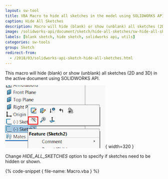 ```yaml
---
layout: sw-tool
title: VBA Macro to hide all sketches in the model using SOLIDWORKS API
caption: Hide All Sketches
description: Macro will hide (blank) or show (unblank) all sketches (2D and 3D) in the active document using SOLIDWORKS API
image: /solidworks-api/document/sketch/hide-all-sketches/sw-hide-all-sketches.png
labels: [blank sketch, hide sketch, solidworks api, utils]
categories: sw-tools
group: Sketch
redirect-from:
  - /2018/03/solidworks-api-sketch-hide-all-sketches.html
---
```

This macro will hide (blank) or show (unblank) all sketches (2D and 3D) in the active document using SOLIDWORKS API.

![Hide sketch option in context menu](sw-hide-all-sketches.png){ width=320 }

Change *HIDE_ALL_SKETCHES* option to specify if sketches need to be hidden or shown.  

{% code-snippet { file-name: Macro.vba } %}
